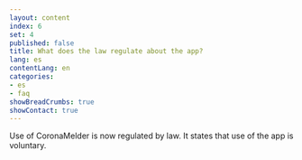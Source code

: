 ```yaml
---
layout: content
index: 6
set: 4
published: false
title: What does the law regulate about the app?
lang: es
contentLang: en
categories:
- es
- faq
showBreadCrumbs: true
showContact: true
---
```

Use of CoronaMelder is now regulated by law. It states that use of the app is voluntary.
